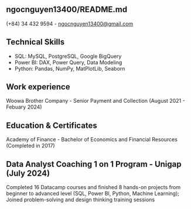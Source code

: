 ## ngocnguyen13400/README.md
(+84) 34 432 9594 - ngocnguyen13400@gmail.com


## Technical Skills

- SQL: MySQL, PostgreSQL, Google BigQuery
- Power BI: DAX, Power Query, Data Modeling
- Python: Pandas, NumPy, MatPlotLib, Seaborn
<!---
ngocnguyen13400/ngocnguyen13400 is a ✨ special ✨ repository because its `README.md` (this file) appears on your GitHub profile.
You can click the Preview link to take a look at your changes.
--->

## Work experience

Woowa Brother Company - Senior Payment and Collection (August 2021 - Febuary 2024)

## Education & Certificates

Academy of Finance - Bachelor of Economics and Financial Resources (Completed in 2017)

## Data Analyst Coaching 1 on 1 Program - Unigap (July 2024)

Completed 16 Datacamp courses and finished 8 hands-on projects from beginner to advanced level (SQL, Power BI, Python, Machine Learning); Joined problem-solving and design thinking training sessions
